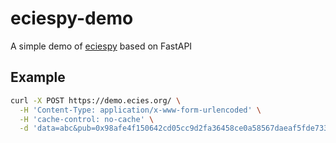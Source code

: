 # eciespy-demo

A simple demo of [eciespy](https://github.com/ecies/py) based on FastAPI

## Example

```bash
curl -X POST https://demo.ecies.org/ \
  -H 'Content-Type: application/x-www-form-urlencoded' \
  -H 'cache-control: no-cache' \
  -d 'data=abc&pub=0x98afe4f150642cd05cc9d2fa36458ce0a58567daeaf5fde7333ba9b403011140a4e28911fcf83ab1f457a30b4959efc4b9306f514a4c3711a16a80e3b47eb58b'
```
